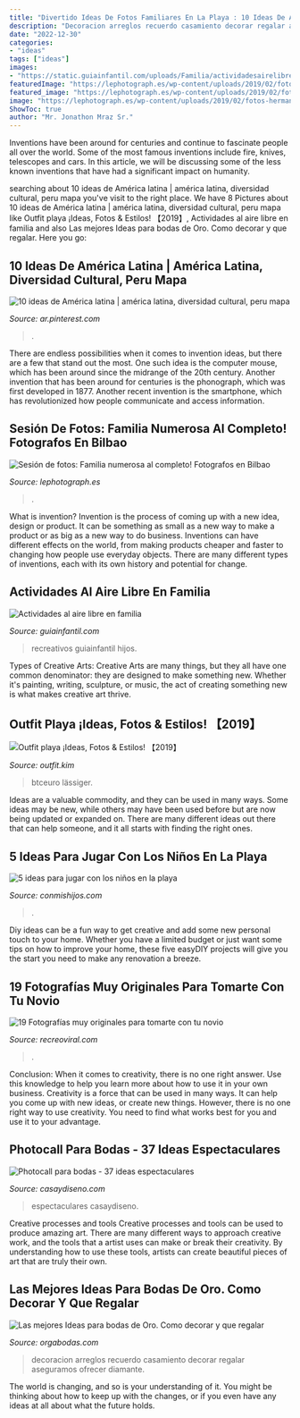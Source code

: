 ```yaml
---
title: "Divertido Ideas De Fotos Familiares En La Playa : 10 Ideas De América Latina"
description: "Decoracion arreglos recuerdo casamiento decorar regalar aseguramos ofrecer diamante"
date: "2022-12-30"
categories:
- "ideas"
tags: ["ideas"]
images:
- "https://static.guiainfantil.com/uploads/Familia/actividadesairelibre-pe.jpg"
featuredImage: "https://lephotograph.es/wp-content/uploads/2019/02/fotos-hermanos-bilbao-1200x2003.jpg"
featured_image: "https://lephotograph.es/wp-content/uploads/2019/02/fotos-hermanos-bilbao-1200x2003.jpg"
image: "https://lephotograph.es/wp-content/uploads/2019/02/fotos-hermanos-bilbao-1200x2003.jpg"
ShowToc: true
author: "Mr. Jonathon Mraz Sr."
---
```



Inventions have been around for centuries and continue to fascinate people all over the world. Some of the most famous inventions include fire, knives, telescopes and cars. In this article, we will be discussing some of the less known inventions that have had a significant impact on humanity.

	

		
searching about 10 ideas de América latina | américa latina, diversidad cultural, peru mapa you've visit to the right place. We have 8 Pictures about 10 ideas de América latina | américa latina, diversidad cultural, peru mapa like Outfit playa ¡Ideas, Fotos &amp; Estilos! 【2019】, Actividades al aire libre en familia and also Las mejores Ideas para bodas de Oro. Como decorar y que regalar. Here you go:
		
    
## 10 Ideas De América Latina | América Latina, Diversidad Cultural, Peru Mapa

<img loading=lazy src="https://i.pinimg.com/474x/6d/30/80/6d30804aea8bdc4cccbe548924ed791a--américa-latina-classroom-ideas.jpg" onerror="this.onerror=null;this.src='https://tse4.mm.bing.net/th?id=OIP.ruyiowbVSmLzIUhxGvr2CAAAAA&amp;pid=15.1';" alt="10 ideas de América latina | américa latina, diversidad cultural, peru mapa">

_Source: ar.pinterest.com_

>. 

	

There are endless possibilities when it comes to invention ideas, but there are a few that stand out the most. One such idea is the computer mouse, which has been around since the midrange of the 20th century. Another invention that has been around for centuries is the phonograph, which was first developed in 1877. Another recent invention is the smartphone, which has revolutionized how people communicate and access information.

    
## Sesión De Fotos: Familia Numerosa Al Completo! Fotografos En Bilbao

<img loading=lazy src="https://lephotograph.es/wp-content/uploads/2019/02/fotos-hermanos-bilbao-1200x2003.jpg" onerror="this.onerror=null;this.src='https://tse3.mm.bing.net/th?id=OIP.ELU1AmtEL0LZIrh0sv0X5gHaMX&amp;pid=15.1';" alt="Sesión de fotos: Familia numerosa al completo! Fotografos en Bilbao">

_Source: lephotograph.es_

>. 

	

What is invention?
Invention is the process of coming up with a new idea, design or product. It can be something as small as a new way to make a product or as big as a new way to do business. Inventions can have different effects on the world, from making products cheaper and faster to changing how people use everyday objects. There are many different types of inventions, each with its own history and potential for change.

    
## Actividades Al Aire Libre En Familia

<img loading=lazy src="https://static.guiainfantil.com/uploads/Familia/actividadesairelibre-pe.jpg" onerror="this.onerror=null;this.src='https://tse4.mm.bing.net/th?id=OIP.0rx4kmZ8PJDboZjpjMpOXgHaDa&amp;pid=15.1';" alt="Actividades al aire libre en familia">

_Source: guiainfantil.com_

>recreativos guiainfantil hijos. 

	

Types of Creative Arts:
Creative Arts are many things, but they all have one common denominator: they are designed to make something new. Whether it's painting, writing, sculpture, or music, the act of creating something new is what makes creative art thrive.

    
## Outfit Playa ¡Ideas, Fotos &amp; Estilos! 【2019】

<img loading=lazy src="https://outfit.kim/wp-content/uploads/2019/05/outfit-de-playa-para-hombre.jpg" onerror="this.onerror=null;this.src='https://tse3.mm.bing.net/th?id=OIP.Q1XVWeSeO9pxYUCOD4IbpgHaLO&amp;pid=15.1';" alt="Outfit playa ¡Ideas, Fotos &amp; Estilos! 【2019】">

_Source: outfit.kim_

>btceuro lässiger. 

	

Ideas are a valuable commodity, and they can be used in many ways. Some ideas may be new, while others may have been used before but are now being updated or expanded on. There are many different ideas out there that can help someone, and it all starts with finding the right ones.

    
## 5 Ideas Para Jugar Con Los Niños En La Playa

<img loading=lazy src="https://www.conmishijos.com/uploads/ninos/juegos_ninos_playa.jpg" onerror="this.onerror=null;this.src='https://tse1.mm.bing.net/th?id=OIP.Gqnah50sqMZyUwTxWOuOfwAAAA&amp;pid=15.1';" alt="5 ideas para jugar con los niños en la playa">

_Source: conmishijos.com_

>. 

	

Diy ideas can be a fun way to get creative and add some new personal touch to your home. Whether you have a limited budget or just want some tips on how to improve your home, these five easyDIY projects will give you the start you need to make any renovation a breeze.

    
## 19 Fotografías Muy Originales Para Tomarte Con Tu Novio

<img loading=lazy src="https://www.recreoviral.com/wp-content/uploads/2019/06/Poses-para-parejas-11.jpg" onerror="this.onerror=null;this.src='https://tse1.mm.bing.net/th?id=OIP.Xlmu5xULW-J01Q7bl7Dj2wHaNI&amp;pid=15.1';" alt="19 Fotografías muy originales para tomarte con tu novio">

_Source: recreoviral.com_

>. 

	

Conclusion: When it comes to creativity, there is no one right answer. Use this knowledge to help you learn more about how to use it in your own business.
Creativity is a force that can be used in many ways. It can help you come up with new ideas, or create new things. However, there is no one right way to use creativity. You need to find what works best for you and use it to your advantage.

    
## Photocall Para Bodas - 37 Ideas Espectaculares

<img loading=lazy src="https://casaydiseno.com/wp-content/uploads/2016/09/photocall-para-bodas-arco-flores.jpg" onerror="this.onerror=null;this.src='https://tse1.mm.bing.net/th?id=OIP.Js7I1CIX4ZXmYRZvLH0MvwHaFT&amp;pid=15.1';" alt="Photocall para bodas - 37 ideas espectaculares">

_Source: casaydiseno.com_

>espectaculares casaydiseno. 

	

Creative processes and tools
Creative processes and tools can be used to produce amazing art. There are many different ways to approach creative work, and the tools that a artist uses can make or break their creativity. By understanding how to use these tools, artists can create beautiful pieces of art that are truly their own.

    
## Las Mejores Ideas Para Bodas De Oro. Como Decorar Y Que Regalar

<img loading=lazy src="https://orgabodas.com/wp-content/uploads/2018/08/IDEAS-BODAS-DE-ORO-4.jpg" onerror="this.onerror=null;this.src='https://tse2.mm.bing.net/th?id=OIP.b4muEJvK9-8Gt_eBt4lJsQHaEj&amp;pid=15.1';" alt="Las mejores Ideas para bodas de Oro. Como decorar y que regalar">

_Source: orgabodas.com_

>decoracion arreglos recuerdo casamiento decorar regalar aseguramos ofrecer diamante. 

	

The world is changing, and so is your understanding of it. You might be thinking about how to keep up with the changes, or if you even have any ideas at all about what the future holds. 

